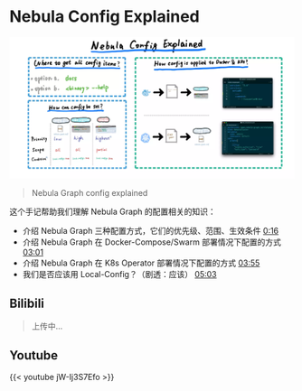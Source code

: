 # Nebula Config Explained


<!--more-->

![nebula-config-explained](./nebula-config-explained.webp)

> Nebula Graph config explained

这个手记帮助我们理解 Nebula Graph 的配置相关的知识：

- 介绍 Nebula Graph 三种配置方式，它们的优先级、范围、生效条件 [0:16](https://www.youtube.com/watch?v=jW-Ij3S7Efo&list=PLt6F0VdE9EzFjNb9RSqmtqVWfj9hG_Q4G&index=8&t=16s)
- 介绍 Nebula Graph 在 Docker-Compose/Swarm 部署情况下配置的方式 [03:01](https://www.youtube.com/watch?v=jW-Ij3S7Efo&list=PLt6F0VdE9EzFjNb9RSqmtqVWfj9hG_Q4G&index=8&t=181s)
- 介绍 Nebula Graph 在 K8s Operator 部署情况下配置的方式 [03:55](https://www.youtube.com/watch?v=jW-Ij3S7Efo&list=PLt6F0VdE9EzFjNb9RSqmtqVWfj9hG_Q4G&index=8&t=235s)
- 我们是否应该用 Local-Config？（剧透：应该） [05:03](https://www.youtube.com/watch?v=jW-Ij3S7Efo&list=PLt6F0VdE9EzFjNb9RSqmtqVWfj9hG_Q4G&index=8&t=303s)

## Bilibili

> 上传中...

## Youtube

{{< youtube jW-Ij3S7Efo >}}


